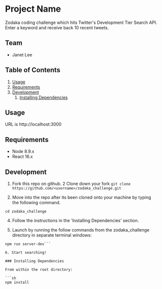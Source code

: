 # Project Name

Zodaka coding challenge which hits Twitter's Development Tier Search API. Enter a keyword and receive back 10 recent tweets.

## Team

  - Janet Lee

## Table of Contents

1. [Usage](#Usage)
1. [Requirements](#requirements)
1. [Development](#development)
    1. [Installing Dependencies](#installing-dependencies)

## Usage

URL is http://localhost:3000

## Requirements

- Node 8.9.x
- React 16.x

## Development

1. Fork this repo on github.
2 Clone down your fork
```git clone https://github.com/<username>/zodaka_challenge.git```

3. Move into the repo after its been cloned onto your machine by typing the following command.

```cd zodaka_challenge```

4. Follow the instructions in the 'Installing Dependencies' section.

5. Launch by running the follow commands from the zodaka_challenge directory in separate terminal windows:
```npm run react-dev
npm run server-dev```

6. Start searching!

### Installing Dependencies

From within the root directory:

```sh
npm install
```